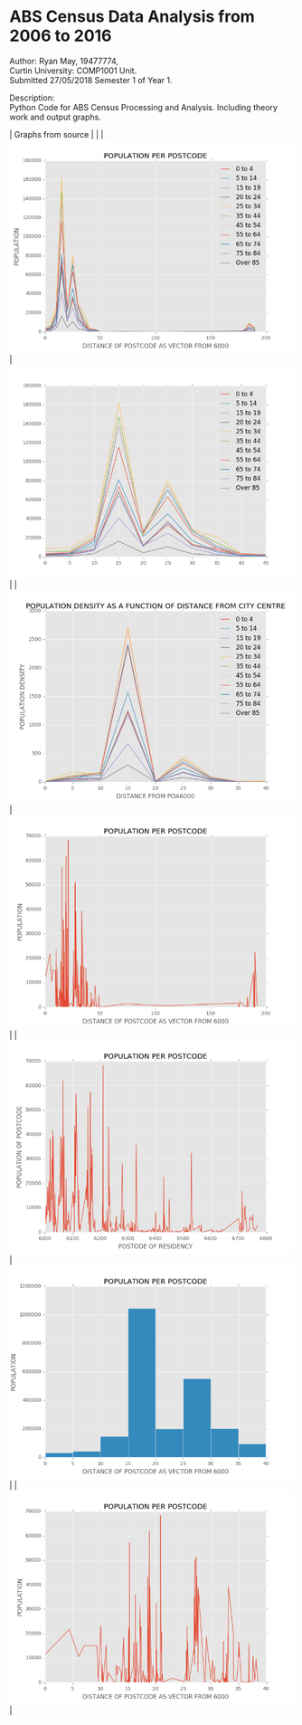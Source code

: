 # ABS Census Data Analysis from 2006 to 2016
Author: Ryan May, 19477774,  
Curtin University: COMP1001 Unit.  
Submitted 27/05/2018 Semester 1 of Year 1.  
  
  
Description:  
  Python Code for ABS Census Processing and Analysis. Including theory work and output graphs.



| Graphs from source 
|
|
| ![FNF](/Hypothesis1/Graphs/POPULATION_R_AGEDRADIALCATEGORISED.png?raw=true)
| ![FNF](/Hypothesis1/Graphs/POPULATION_R_AGEDRADIALCATEGORISEDRESTRICTED.png?raw=true)
|
| ![FNF](/Hypothesis1/Graphs/POPULATION_R_DENSITYAGE.png?raw=true)           
| ![FNF](/Hypothesis1/Graphs/POPULATION_R_DIST.png?raw=true)                           
|
| ![FNF](/Hypothesis1/Graphs/POPULATION_R_POA.png?raw=true)                  
| ![FNF](/Hypothesis1/Graphs/POPULATION_R_RESTRICTEDDISCATEGORISED.png?raw=true)       
|
| ![FNF](/Hypothesis1/Graphs/POPULATION_R_RESTRICTEDDIST.png?raw=true)                                                                     |
